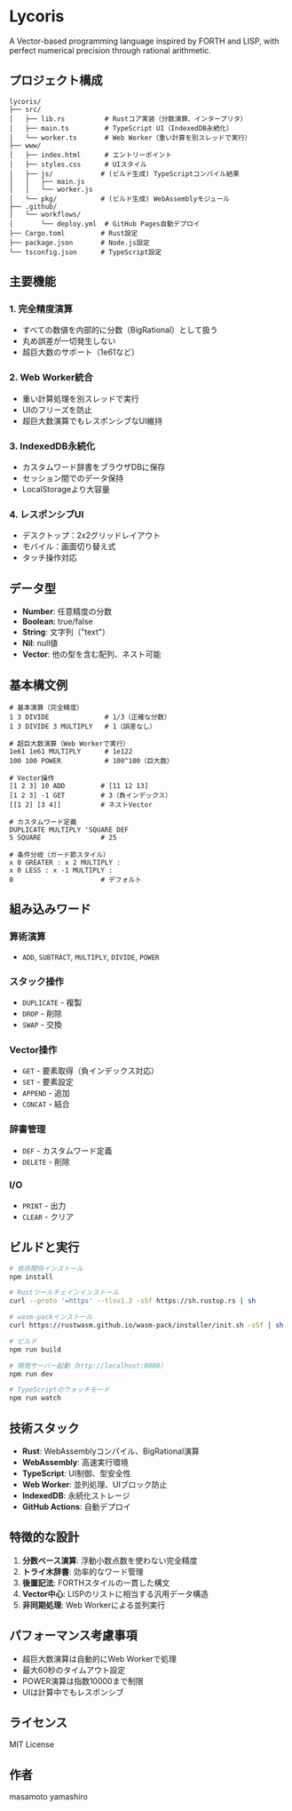 # Lycoris

A Vector-based programming language inspired by FORTH and LISP, with perfect numerical precision through rational arithmetic.

## プロジェクト構成

```
lycoris/
├── src/
│   ├── lib.rs          # Rustコア実装（分数演算、インタープリタ）
│   ├── main.ts         # TypeScript UI（IndexedDB永続化）
│   └── worker.ts       # Web Worker（重い計算を別スレッドで実行）
├── www/
│   ├── index.html      # エントリーポイント
│   ├── styles.css      # UIスタイル
│   ├── js/            # (ビルド生成) TypeScriptコンパイル結果
│   │   ├── main.js
│   │   └── worker.js
│   └── pkg/           # (ビルド生成) WebAssemblyモジュール
├── .github/
│   └── workflows/
│       └── deploy.yml  # GitHub Pages自動デプロイ
├── Cargo.toml         # Rust設定
├── package.json       # Node.js設定
└── tsconfig.json      # TypeScript設定
```

## 主要機能

### 1. 完全精度演算
- すべての数値を内部的に分数（BigRational）として扱う
- 丸め誤差が一切発生しない
- 超巨大数のサポート（1e61など）

### 2. Web Worker統合
- 重い計算処理を別スレッドで実行
- UIのフリーズを防止
- 超巨大数演算でもレスポンシブなUI維持

### 3. IndexedDB永続化
- カスタムワード辞書をブラウザDBに保存
- セッション間でのデータ保持
- LocalStorageより大容量

### 4. レスポンシブUI
- デスクトップ：2x2グリッドレイアウト
- モバイル：画面切り替え式
- タッチ操作対応

## データ型

- **Number**: 任意精度の分数
- **Boolean**: true/false
- **String**: 文字列（"text"）
- **Nil**: null値
- **Vector**: 他の型を含む配列、ネスト可能

## 基本構文例

```lycoris
# 基本演算（完全精度）
1 3 DIVIDE              # 1/3（正確な分数）
1 3 DIVIDE 3 MULTIPLY   # 1（誤差なし）

# 超巨大数演算（Web Workerで実行）
1e61 1e61 MULTIPLY      # 1e122
100 100 POWER           # 100^100（巨大数）

# Vector操作
[1 2 3] 10 ADD         # [11 12 13]
[1 2 3] -1 GET         # 3（負インデックス）
[[1 2] [3 4]]          # ネストVector

# カスタムワード定義
DUPLICATE MULTIPLY 'SQUARE DEF
5 SQUARE               # 25

# 条件分岐（ガード節スタイル）
x 0 GREATER : x 2 MULTIPLY :
x 0 LESS : x -1 MULTIPLY :
0                      # デフォルト
```

## 組み込みワード

### 算術演算
- `ADD`, `SUBTRACT`, `MULTIPLY`, `DIVIDE`, `POWER`

### スタック操作
- `DUPLICATE` - 複製
- `DROP` - 削除
- `SWAP` - 交換

### Vector操作
- `GET` - 要素取得（負インデックス対応）
- `SET` - 要素設定
- `APPEND` - 追加
- `CONCAT` - 結合

### 辞書管理
- `DEF` - カスタムワード定義
- `DELETE` - 削除

### I/O
- `PRINT` - 出力
- `CLEAR` - クリア

## ビルドと実行

```bash
# 依存関係インストール
npm install

# Rustツールチェインインストール
curl --proto '=https' --tlsv1.2 -sSf https://sh.rustup.rs | sh

# wasm-packインストール
curl https://rustwasm.github.io/wasm-pack/installer/init.sh -sSf | sh

# ビルド
npm run build

# 開発サーバー起動（http://localhost:8080）
npm run dev

# TypeScriptのウォッチモード
npm run watch
```

## 技術スタック

- **Rust**: WebAssemblyコンパイル、BigRational演算
- **WebAssembly**: 高速実行環境
- **TypeScript**: UI制御、型安全性
- **Web Worker**: 並列処理、UIブロック防止
- **IndexedDB**: 永続化ストレージ
- **GitHub Actions**: 自動デプロイ

## 特徴的な設計

1. **分数ベース演算**: 浮動小数点数を使わない完全精度
2. **トライ木辞書**: 効率的なワード管理
3. **後置記法**: FORTHスタイルの一貫した構文
4. **Vector中心**: LISPのリストに相当する汎用データ構造
5. **非同期処理**: Web Workerによる並列実行

## パフォーマンス考慮事項

- 超巨大数演算は自動的にWeb Workerで処理
- 最大60秒のタイムアウト設定
- POWER演算は指数10000まで制限
- UIは計算中でもレスポンシブ

## ライセンス

MIT License

## 作者

masamoto yamashiro
